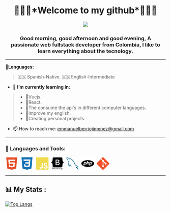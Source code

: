 
<div id="header" align="center">
   <h1 align="center">👨🏻‍💻*Welcome to my github*👨🏻‍💻</h1> 
    <img src="https://media.giphy.com/media/10zxDv7Hv5RF9C/giphy.gif" width="800" />
  <h3 align="center">Good morning, good afternoon and good evening, A passionate web fullstack developer from Colombia, I like to learn everything about the tecnology.</h3>
</div> 

---

🧠**Lenguages:**
>🇪🇸 Spanish-Native.
🇺🇸 English-Intermediate

- 🌱 **I’m currently learning in:**
 > - 📓Vuejs.
 > - 📓React.
 > - 📓The consume the api's in different computer languages.
 > - 🗽Improve my english.
 > - 🧉Creating personal projects.
 
- 📫 How to reach me: emmanuelberriojimenez@gmail.com
---
<div align="left">
  <h3>🔨 Languages and Tools:</h3>
  <div>
    <img src="https://github.com/devicons/devicon/blob/master/icons/html5/html5-plain.svg" title="HTML5" alt="HTML"
     width="40" height="40"/>&nbsp; 
    <img src="https://github.com/devicons/devicon/blob/master/icons/css3/css3-plain.svg" title="CSS3" alt="CSS3"
     width="40" height="40"/>&nbsp;   
    <img src="https://github.com/devicons/devicon/blob/master/icons/javascript/javascript-plain.svg" title="JAVASCRIPT" alt="JAVASCRIPT"
     width="40" height="40"/>&nbsp;
    <img src="https://github.com/devicons/devicon/blob/master/icons/bootstrap/bootstrap-plain-wordmark.svg" title="BOOTSTRAP" alt="BOOTSTRAP"
     width="40" height="40"/>&nbsp;
    <img src="https://github.com/devicons/devicon/blob/master/icons/mysql/mysql-plain.svg" title="MYSQL" alt="MYSQL"
     width="40" height="40"/>&nbsp;
    <img src="https://github.com/devicons/devicon/blob/master/icons/php/php-plain.svg" title="PHP" alt="PHP"
     width="40" height="40"/>&nbsp;
     <img src="https://github.com/devicons/devicon/blob/master/icons/git/git-plain.svg" title="GIT" alt="GIT"
     width="40" height="40"/>&nbsp;
  </div>
</div>

---
## 📊 My Stats :

  [![Top Langs](https://github-readme-stats.vercel.app/api/top-langs/?username=Emmanuelxs13&hide_progress=true)](https://github.com/anuraghazra/github-readme-stats)
<!--
**Emmanuelxs13/Emmanuelxs13** is a ✨ _special_ ✨ repository because its `README.md` (this file) appears on your GitHub profile.

Here are some ideas to get you started:

- 🔭 I’m currently working on ...
- 🌱 I’m currently learning ...
- 👯 I’m looking to collaborate on ...
- 🤔 I’m looking for help with ...
- 💬 Ask me about ...
- 📫 How to reach me: ...
- 😄 Pronouns: ...
- ⚡ Fun fact: ...
-->
